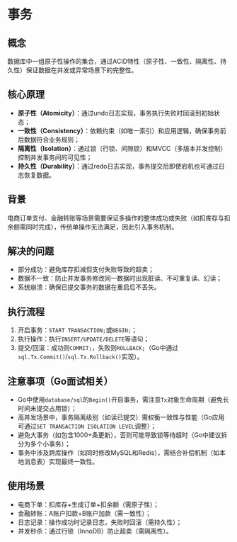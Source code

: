 # 事务

## 概念
数据库中一组原子性操作的集合，通过ACID特性（原子性、一致性、隔离性、持久性）保证数据在并发或异常场景下的完整性。

## 核心原理
- **原子性（Atomicity）**：通过undo日志实现，事务执行失败时回滚到初始状态；
- **一致性（Consistency）**：依赖约束（如唯一索引）和应用逻辑，确保事务前后数据符合业务规则；
- **隔离性（Isolation）**：通过锁（行锁、间隙锁）和MVCC（多版本并发控制）控制并发事务间的可见性；
- **持久性（Durability）**：通过redo日志实现，事务提交后即使宕机也可通过日志恢复数据。

## 背景
电商订单支付、金融转账等场景需要保证多操作的整体成功或失败（如扣库存与扣余额需同时完成），传统单操作无法满足，因此引入事务机制。

## 解决的问题
- 部分成功：避免库存扣减但支付失败导致的超卖；
- 数据不一致：防止并发事务修改同一数据时出现脏读、不可重复读、幻读；
- 系统崩溃：确保已提交事务的数据在重启后不丢失。

## 执行流程
1. 开启事务：`START TRANSACTION;`或`BEGIN;`；
2. 执行操作：执行`INSERT/UPDATE/DELETE`等语句；
3. 提交/回滚：成功则`COMMIT;`，失败则`ROLLBACK;`（Go中通过`sql.Tx.Commit()`/`sql.Tx.Rollback()`实现）。

## 注意事项（Go面试相关）
- Go中使用`database/sql`的`Begin()`开启事务，需注意`Tx`对象生命周期（避免长时间未提交占用锁）；
- 高并发场景中，事务隔离级别（如读已提交）需权衡一致性与性能（Go应用可通过`SET TRANSACTION ISOLATION LEVEL`调整）；
- 避免大事务（如包含1000+条更新），否则可能导致锁等待超时（Go中建议拆分为多个小事务）；
- 事务中涉及跨库操作（如同时修改MySQL和Redis），需结合补偿机制（如本地消息表）实现最终一致性。

## 使用场景
- 电商下单：扣库存+生成订单+扣余额（需原子性）；
- 金融转账：A账户扣款+B账户加款（需一致性）；
- 日志记录：操作成功时记录日志，失败时回滚（需持久性）；
- 并发秒杀：通过行锁（InnoDB）防止超卖（需隔离性）。